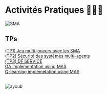 # Activités Pratiques 👨🏻‍💻 
<img src="https://www.research-bl.com/wp-content/uploads/2022/08/Illustration-Mouna.jpg" alt="SMA">

## TPs
  <a href="https://github.com/Ayoub-etoullali/Activites-Pratiques-SMA-And-IA-Distribuee/tree/main/Activit%C3%A9%20Pratique%20N%C2%B0%201">
  (TP1) Jeu multi joueurs avec les SMA </a> <br>
  <a href="https://github.com/Ayoub-etoullali/Activites-Pratiques-SMA-And-IA-Distribuee/tree/main/Activit%C3%A9%20Pratique%20N%C2%B0%202">
  (TP2) Sécurité des systèmes multi-agents </a> <br>
   <a href="https://github.com/Ayoub-etoullali/Activites-Pratiques-SMA-And-IA-Distribuee/tree/main/Activit%C3%A9%20Pratique%20N%C2%B0%203">
  (TP3) DF SERVICE </a> <br>
   <a href="https://github.com/Ayoub-etoullali/Activites-Pratiques-SMA-And-IA-Distribuee/tree/main/Devoir%20individuel">
  GA implementation using MAS </a> <br>
  <a href="https://github.com/Ayoub-etoullali/Activites-Pratiques-SMA-And-IA-Distribuee/tree/main/Q-learning%20implemetation%20using%20MAS">
  Q-learning implemetation using MAS </a> <br>
  <br>

![ayoub](https://user-images.githubusercontent.com/92756846/220727344-dbb21e84-4584-4055-bde5-a3c90a64a618.jpg)
